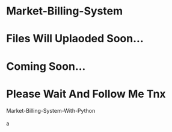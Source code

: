 # Market-Billing-System    




# Files Will Uplaoded Soon...

# Coming Soon...
<h1>Please Wait And Follow Me Tnx</h1>

Market-Billing-System-With-Python
<br><br>
a